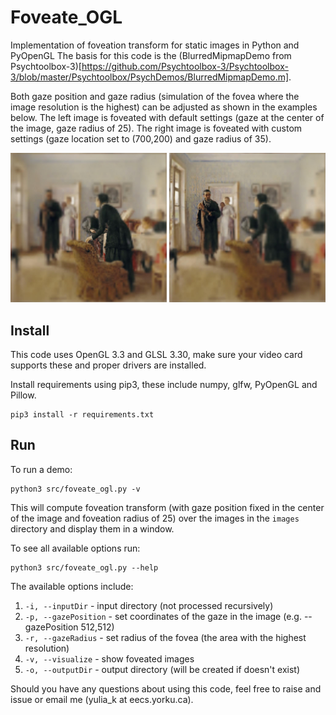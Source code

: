 # Foveate_OGL
Implementation of foveation transform for static images in Python and PyOpenGL
The basis for this code is the (BlurredMipmapDemo from Psychtoolbox-3)[https://github.com/Psychtoolbox-3/Psychtoolbox-3/blob/master/Psychtoolbox/PsychDemos/BlurredMipmapDemo.m].

Both gaze position and gaze radius (simulation of the fovea where the image resolution is the highest) can be adjusted as shown in the examples below. The left image is foveated with default settings (gaze at the center of the image, gaze radius of 25). The right image is foveated with custom settings (gaze location set to (700,200) and gaze radius of 35).

<div>
    <img src="examples/Yarbus_scaled_default.jpg" width="250" title="Default settings"/>
    <img src="examples/Yarbus_scaled_custom.jpg" width="250" title="Custom settings"/>
</div>

## Install

This code uses OpenGL 3.3 and GLSL 3.30, make sure your video card supports these and proper drivers are installed.

Install requirements using pip3, these include numpy, glfw, PyOpenGL and Pillow.
```
pip3 install -r requirements.txt
```

## Run

To run a demo:
```
python3 src/foveate_ogl.py -v
```

This will compute foveation transform (with gaze position fixed in the center of the image and foveation radius of 25) over the images in the ```images``` directory and display them in a window.


To see all available options run:
```
python3 src/foveate_ogl.py --help
```

The available options include:
1. ```-i, --inputDir``` - input directory (not processed recursively)
2. ```-p, --gazePosition``` - set coordinates of the gaze in the image (e.g. --gazePosition 512,512)
3. ```-r, --gazeRadius``` - set radius of the fovea (the area with the highest resolution)
4. ```-v, --visualize``` - show foveated images
5. ```-o, --outputDir``` - output directory (will be created if doesn't exist)



Should you have any questions about using this code, feel free to raise and issue or email me (yulia_k at eecs.yorku.ca).

